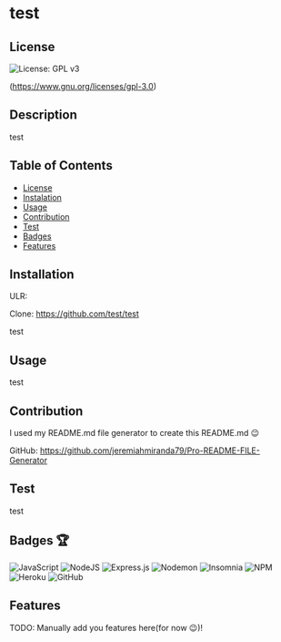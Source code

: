  # test
    
  ## License
  ![License: GPL v3](https://img.shields.io/badge/License-GPLv3-blue.svg) 
 
  (https://www.gnu.org/licenses/gpl-3.0)

  ## Description
  test

  ## Table of Contents
  - [License](#license)
  - [Instalation](#installation)
  - [Usage](#usage)
  - [Contribution](#contribution)
  - [Test](#test)
  - [Badges](#badges)
  - [Features](#features)

  ## Installation
  ULR: 

  Clone: https://github.com/test/test

  test 

  ## Usage
  test

  ## Contribution
  I used my README.md file generator to create this README.md 😉

  GitHub: https://github.com/jeremiahmiranda79/Pro-README-FILE-Generator

  ## Test
  test

  ## Badges 🏆
  ![JavaScript](https://img.shields.io/badge/javascript-%23323330.svg?style=for-the-badge&logo=javascript&logoColor=%23F7DF1E) ![NodeJS](https://img.shields.io/badge/node.js-6DA55F?style=for-the-badge&logo=node.js&logoColor=white) ![Express.js](https://img.shields.io/badge/express.js-%23404d59.svg?style=for-the-badge&logo=express&logoColor=%2361DAFB) ![Nodemon](https://img.shields.io/badge/NODEMON-%23323330.svg?style=for-the-badge&logo=nodemon&logoColor=%BBDEAD) ![Insomnia](https://img.shields.io/badge/Insomnia-black?style=for-the-badge&logo=insomnia&logoColor=5849BE) ![NPM](https://img.shields.io/badge/NPM-%23CB3837.svg?style=for-the-badge&logo=npm&logoColor=white) ![Heroku](https://img.shields.io/badge/heroku-%23430098.svg?style=for-the-badge&logo=heroku&logoColor=white) ![GitHub](https://img.shields.io/badge/github-%23121011.svg?style=for-the-badge&logo=github&logoColor=white)

  ## Features
  TODO: Manually add you features here(for now 😉)!
  